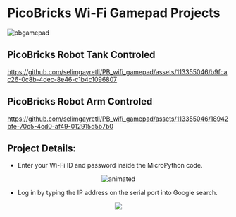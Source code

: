 # PicoBricks Wi-Fi Gamepad Projects
![pbgamepad](https://github.com/selimgayretli/PB_wifi_gamepad/assets/113355046/9addb374-49cf-4f13-ae94-3ac3352bfc8e)
## PicoBricks Robot Tank Controled
https://github.com/selimgayretli/PB_wifi_gamepad/assets/113355046/b9fcac26-0c8b-4dec-8e46-c1b4c1096807
## PicoBricks Robot Arm Controled
https://github.com/selimgayretli/PB_wifi_gamepad/assets/113355046/18942bfe-70c5-4cd0-af49-012915d5b7b0
## Project Details:
- Enter your Wi-Fi ID and password inside the MicroPython code.

<p align="center">
  <img src="https://github.com/selimgayretli/PB_wifi_gamepad/assets/113355046/7c3fd98d-5a8c-4ab3-aacc-12cbf19b62d8" alt="animated" />
</p>

- Log in by typing the IP address on the serial port into Google search.
  
<p align="center">
  <img src="https://github.com/selimgayretli/PB_wifi_gamepad/assets/113355046/571c2b8c-1b96-4358-ba26-2cc97d671886" />
</p>
